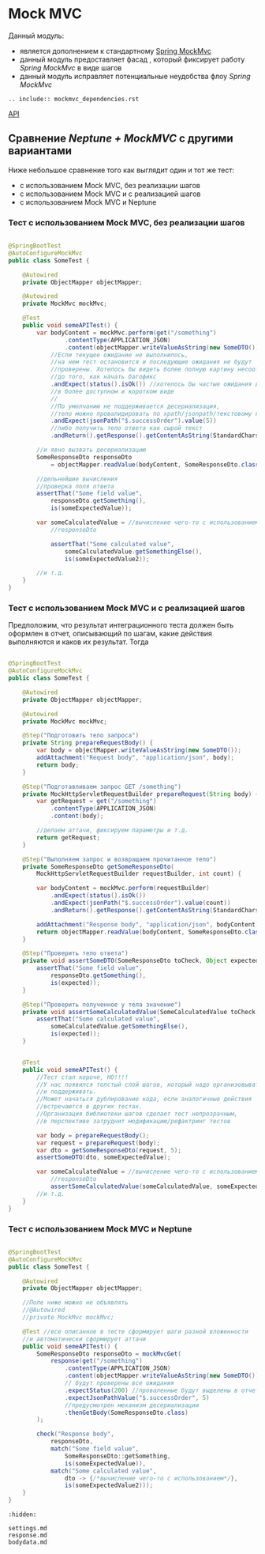 # Mock MVC

Данный модуль:

- является дополнением к
  стандартному [Spring MockMvc](https://spring.getdocs.org/en-US/spring-framework-docs/docs/testing/integration-testing/spring-mvc-test-framework.html)
- данный модуль предоставляет фасад , который фиксирует работу _Spring MockMvc_ в виде шагов
- данный модуль исправляет потенциальные неудобства флоу _Spring MockMvc_

```{eval-rst}
.. include:: mockmvc_dependencies.rst
```

[API](https://tinkoff.github.io/neptune/spring.mock.mvc/index.html)

## Сравнение _Neptune + MockMVC_ с другими вариантами

Ниже небольшое сравнение того как выглядит один и тот же тест:

- с использованием Mock MVC, без реализации шагов
- с использованием Mock MVC и с реализацией шагов
- с использованием Mock MVC и Neptune

### Тест с использованием Mock MVC, без реализации шагов

```java

@SpringBootTest
@AutoConfigureMockMvc
public class SomeTest {

    @Autowired
    private ObjectMapper objectMapper;

    @Autowired
    private MockMvc mockMvc;

    @Test
    public void semeAPITest() {
        var bodyContent = mockMvc.perform(get("/something")
                .contentType(APPLICATION_JSON)
                .content(objectMapper.writeValueAsString(new SomeDTO())))
            //Если текущее ожидание не выполнилось, 
            //на нем тест остановится и последующие ожидания не будут
            //проверены. Хотелось бы видеть более полную картину несоответствий
            //до того, как начать багофикс
            .andExpect(status().isOk()) //хотелось бы частые ожидания иметь 
            //в более доступном и коротком виде
            //
            //По умолчанию не поддерживается десериализация, 
            //тело можно провалидировать по xpath/jsonpath/текстовому контенту
            .andExpect(jsonPath("$.successOrder").value(5))
            //либо получить тело ответа как сырой текст
            .andReturn().getResponse().getContentAsString(StandardCharsets.UTF_8);

        //и явно вызвать десериализацию
        SomeResponseDto responseDto
            = objectMapper.readValue(bodyContent, SomeResponseDto.class);

        //дельнейшие вычисления
        //проверка поля ответа
        assertThat("Some field value",
            responseDto.getSomething(),
            is(someExpectedValue));

        var someCalculatedValue = //вычисление чего-то с использованием 
            //responseDto

            assertThat("Some calculated value",
                someCalculatedValue.getSomethingElse(),
                is(someExpeсtedValue2));

        //и т.д.
    }
}
```

### Тест с использованием Mock MVC и с реализацией шагов

Предположим, что результат интеграционного теста должен быть оформлен в отчет, описывающий по шагам,
какие действия выполняются и каков их результат. Тогда

```java

@SpringBootTest
@AutoConfigureMockMvc
public class SomeTest {

    @Autowired
    private ObjectMapper objectMapper;

    @Autowired
    private MockMvc mockMvc;

    @Step("Подготовить тело запроса")
    private String prepareRequestBody() {
        var body = objectMapper.writeValueAsString(new SomeDTO());
        addAttachment("Request body", "application/json", body);
        return body;
    }

    @Step("Подготавливаем запрос GET /something")
    private MockHttpServletRequestBuilder prepareRequest(String body) {
        var getRequest = get("/something")
            .contentType(APPLICATION_JSON)
            .content(body);

        //делаем аттачи, фиксируем параметры и т.д.
        return getRequest;
    }

    @Step("Выполняем запрос и возвращаем прочитанное тело")
    private SomeResponseDto getSomeResponseDto(
        MockHttpServletRequestBuilder requestBuilder, int count) {

        var bodyContent = mockMvc.perform(requestBuilder)
            .andExpect(status().isOk())
            .andExpect(jsonPath("$.successOrder").value(count))
            .andReturn().getResponse().getContentAsString(StandardCharsets.UTF_8);

        addAttachment("Response body", "application/json", bodyContent);
        return objectMapper.readValue(bodyContent, SomeResponseDto.class);
    }

    @Step("Проверить тело ответа")
    private void assertSomeDTO(SomeResponseDto toCheck, Object expected) {
        assertThat("Some field value",
            responseDto.getSomething(),
            is(expected));
    }

    @Step("Проверить полученное у тела значение")
    private void assertSomeCalculatedValue(SomeCalculatedValue toCheck, Object expected) {
        assertThat("Some calculated value",
            someCalculatedValue.getSomethingElse(),
            is(expected));
    }


    @Test
    public void semeAPITest() {
        //Тест стал короче, НО!!!!
        //У нас появился толстый слой шагов, который надо организовывать 
        //и поддерживать.
        //Может начаться дублирование кода, если аналогичные действия
        //встречаются в других тестах.
        //Организация библиотеки шагов сделает тест непрозрачным, 
        //в перспективе затруднит модификацию/рефактринг тестов

        var body = prepareRequestBody();
        var request = prepareRequest(body);
        var dto = getSomeResponseDto(request, 5);
        assertSomeDTO(dto, someExpectedValue);

        var someCalculatedValue = //вычисление чего-то с использованием 
            //responseDto
            assertSomeCalculatedValue(someCalculatedValue, someExpectedValue2);
        //и т.д.
    }
}
```

### Тест с использованием Mock MVC и Neptune

```java

@SpringBootTest
@AutoConfigureMockMvc
public class SomeTest {

    @Autowired
    private ObjectMapper objectMapper;

    //Поле ниже можно не объявлять
    //@Autowired
    //private MockMvc mockMvc;

    @Test //все описанное в тесте сформирует шаги разной вложенности
    //и автоматически сформирует аттачи
    public void semeAPITest() {
        SomeResponseDto responseDto = mockMvcGet(
            response(get("/something")
                .contentType(APPLICATION_JSON)
                .content(objectMapper.writeValueAsString(new SomeDTO())))
                // будут проверены все ожидания    
                .expectStatus(200) //проваленные будут выделены в отчете
                .expectJsonPathValue("$.successOrder", 5)
                //предусмотрен механизм десериализации   
                .thenGetBody(SomeResponseDto.class)
        );

        check("Response body",
            responseDto,
            match("Some field value",
                SomeResponseDto::getSomething,
                is(someExpectedValue)),
            match("Some calculated value",
                dto -> {/*вычисление чего-то с использованием*/},
                is(someExpeсtedValue2)));
    }
}
```

```{toctree}
:hidden:

settings.md
response.md
bodydata.md
```

